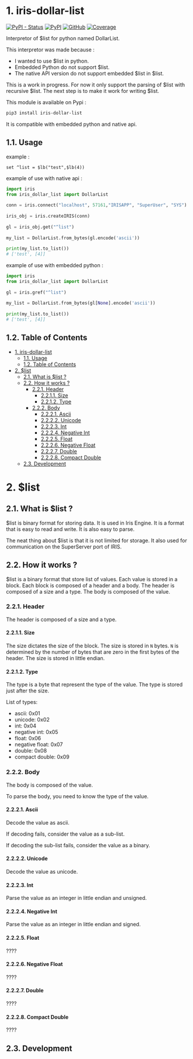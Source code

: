 # 1. iris-dollar-list

[![PyPI - Status](https://img.shields.io/pypi/status/iris-dollar-list)](https://pypi.org/project/iris-dollar-list/)
[![PyPI](https://img.shields.io/pypi/v/iris-dollar-list)](https://pypi.org/project/iris-dollar-list/)
[![GitHub](https://img.shields.io/github/license/grongierisc/iris-dollar-list)](https://github.com/grongierisc/iris-dollar-list/blob/main/LICENSE)
[![Coverage](https://img.shields.io/endpoint?url=https://gist.githubusercontent.com/grongierisc/de6821ab77160e603e25e79f847d9863/raw/covbadge.json)](https://github.com/grongierisc/iris-dollar-list/actions)

Interpretor of $list for python named DollarList.

This interpretor was made because :
 * I wanted to use $list in python. 
 * Embedded Python do not support $list. 
 * The native API version do not support embedded $list in $list. 

This is a work in progress. For now it only support the parsing of $list with recursive $list.
The next step is to make it work for writing $list.

This module is available on Pypi : 

```sh
pip3 install iris-dollar-list
```

It is compatible with embedded python and native api.

## 1.1. Usage

example :

```objectscript
set ^list = $lb("test",$lb(4))
```

example of use with native api : 
 

```python
import iris
from iris_dollar_list import DollarList
 
conn = iris.connect("localhost", 57161,"IRISAPP", "SuperUser", "SYS")
 
iris_obj = iris.createIRIS(conn)
 
gl = iris_obj.get("^list")
 
my_list = DollarList.from_bytes(gl.encode('ascii'))
 
print(my_list.to_list())
# ['test', [4]]
```

example of use with embedded python :

```python
import iris
from iris_dollar_list import DollarList
 
gl = iris.gref("^list")
 
my_list = DollarList.from_bytes(gl[None].encode('ascii'))
 
print(my_list.to_list())
# ['test', [4]]
```

## 1.2. Table of Contents

- [1. iris-dollar-list](#1-iris-dollar-list)
  - [1.1. Usage](#11-usage)
  - [1.2. Table of Contents](#12-table-of-contents)
- [2. $list](#2-list)
  - [2.1. What is $list ?](#21-what-is-list-)
  - [2.2. How it works ?](#22-how-it-works-)
    - [2.2.1. Header](#221-header)
      - [2.2.1.1. Size](#2211-size)
      - [2.2.1.2. Type](#2212-type)
    - [2.2.2. Body](#222-body)
      - [2.2.2.1. Ascii](#2221-ascii)
      - [2.2.2.2. Unicode](#2222-unicode)
      - [2.2.2.3. Int](#2223-int)
      - [2.2.2.4. Negative Int](#2224-negative-int)
      - [2.2.2.5. Float](#2225-float)
      - [2.2.2.6. Negative Float](#2226-negative-float)
      - [2.2.2.7. Double](#2227-double)
      - [2.2.2.8. Compact Double](#2228-compact-double)
  - [2.3. Development](#23-development)

# 2. $list

## 2.1. What is $list ?

$list is binary format for storing data. It is used in Iris Engine. It is a format that is easy to read and write. It is also easy to parse.

The neat thing about $list is that it is not limited for storage. It also used for communication on the SuperServer port of IRIS.

## 2.2. How it works ?

$list is a binary format that store list of values. Each value is stored in a block. Each block is composed of a header and a body. The header is composed of a size and a type. The body is composed of the value.

### 2.2.1. Header

The header is composed of a size and a type. 

#### 2.2.1.1. Size

The size dictates the size of the block. The size is stored in `N` bytes.
`N` is determined by the number of bytes that are zero in the first bytes of the header.
The size is stored in little endian.

#### 2.2.1.2. Type

The type is a byte that represent the type of the value. 
The type is stored just after the size.

List of types:
  * ascii: 0x01
  * unicode: 0x02
  * int: 0x04
  * negative int: 0x05
  * float: 0x06
  * negative float: 0x07
  * double: 0x08
  * compact double: 0x09

### 2.2.2. Body

The body is composed of the value.

To parse the body, you need to know the type of the value.

#### 2.2.2.1. Ascii

Decode the value as ascii.

If decoding fails, consider the value as a sub-list.

If decoding the sub-list fails, consider the value as a binary.

#### 2.2.2.2. Unicode

Decode the value as unicode.

#### 2.2.2.3. Int

Parse the value as an integer in little endian and unsigned.

#### 2.2.2.4. Negative Int

Parse the value as an integer in little endian and signed.

#### 2.2.2.5. Float

????

#### 2.2.2.6. Negative Float

????

#### 2.2.2.7. Double

????

#### 2.2.2.8. Compact Double

????


## 2.3. Development



